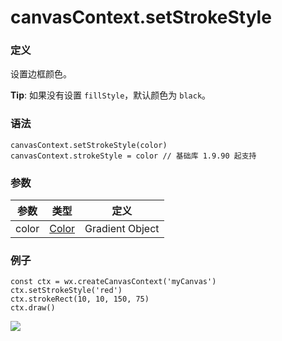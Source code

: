 <!-- https://developers.weixin.qq.com/miniprogram/dev/api/canvas/set-stroke-style.html -->

canvasContext.setStrokeStyle
============================

### 定义

设置边框颜色。

**Tip**: 如果没有设置 `fillStyle`，默认颜色为 `black`。

### 语法

    canvasContext.setStrokeStyle(color)
    canvasContext.strokeStyle = color // 基础库 1.9.90 起支持
    

### 参数

  参数    |  类型                                                                              |  定义              
----------|------------------------------------------------------------------------------------|--------------------
  color   |  [Color](https://developers.weixin.qq.com/miniprogram/dev/api/canvas/color.html)   |  Gradient Object   

### 例子

    const ctx = wx.createCanvasContext('myCanvas')
    ctx.setStrokeStyle('red')
    ctx.strokeRect(10, 10, 150, 75)
    ctx.draw()
    

![](https://mp.weixin.qq.com/debug/wxadoc/dev/image/canvas/stroke-rect.png?t=2018413)
